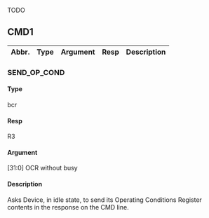 TODO

## CMD1

| Abbr. | Type  | Argument | Resp | Description |
| -- | --  | -- | -- | -- |


### SEND_OP_COND

#### Type
bcr

#### Resp
R3

#### Argument
[31:0] OCR without busy

#### Description
Asks Device, in idle state, to send its Operating Conditions Register contents in the response on the CMD line.

